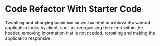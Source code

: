 # Code Refactor With Starter Code

Tweaking and changing basic css as well as html to achieve the wanted application looks by client, such as reorganising the menu within the header, removing information that is not needed, rerouting and making the application responsive.